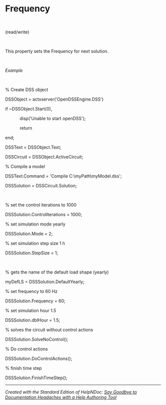# Frequency

&nbsp;

(read/write)

&nbsp;

This property sets the Frequency for next solution.

&nbsp;

*Example*

&nbsp;

% Create DSS object

DSSObject = actxserver('OpenDSSEngine.DSS')

if ~DSSObject.Start(0),

&nbsp; &nbsp; &nbsp; &nbsp; &nbsp; &nbsp; disp('Unable to start openDSS');

&nbsp; &nbsp; &nbsp; &nbsp; &nbsp; &nbsp; return

end;

DSSText = DSSObject.Text;

DSSCircuit = DSSObject.ActiveCircuit;

% Compile a model &nbsp; &nbsp;

DSSText.Command = 'Compile C:\\myPath\\myModel.dss';

DSSSolution = DSSCircuit.Solution;

&nbsp;

% set the control iterations to 1000

DSSSolution.ControlIterations = 1000;&nbsp;

% set simulation mode yearly

DSSSolution.Mode = 2;

% set simulation step size 1 h

DSSSolution.StepSize = 1;

&nbsp;

% gets the name of the default load shape (yearly)

myDefLS = DSSSolution.DefaultYearly;

% set frequency to 60 Hz

DSSSolution.Frequency = 60;

% set simulation hour 1.5

DSSSolution.dblHour = 1.5;&nbsp;

% solves the circuit without control actions

DSSSolution.SolveNoControl();&nbsp;

% Do control actions

DSSSolution.DoControlActions(); &nbsp;

% finish time step

DSSSolution.FinishTimeStep(); 
***
_Created with the Standard Edition of HelpNDoc: [Say Goodbye to Documentation Headaches with a Help Authoring Tool](<https://www.helpndoc.com/news-and-articles/2022-09-27-why-use-a-help-authoring-tool-instead-of-microsoft-word-to-produce-high-quality-documentation/>)_
